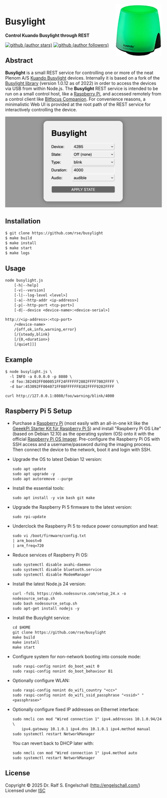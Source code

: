 
<img src="https://raw.githubusercontent.com/rse/busylight/master/screenshot-device.png" width="150" align="right" alt=""/>

Busylight
=========

**Control Kuando Busylight through REST**

[![github (author stars)](https://img.shields.io/github/stars/rse?logo=github&label=author%20stars&color=%233377aa)](https://github.com/rse)
[![github (author followers)](https://img.shields.io/github/followers/rse?label=author%20followers&logo=github&color=%234477aa)](https://github.com/rse)

Abstract
--------

**Busylight** is a small REST service for controlling one or more of the neat
Plenom A/S [Kuando Busylight](https://busylight.com/) devices.
Internally it is based on a fork of the
[Busylight library](https://github.com/yaddran/busylight) (version 1.0.12 as of 2022)
in order to access the devices via USB from within Node.js. The **Busylight**
REST service is intended to be run on a small control host, like a [Raspberry Pi](https://www.raspberrypi.com/),
and accessed remotely from a control client like [Bitfocus Companion](https://bitfocus.io/companion).
For convenience reasons, a minimalistic Web UI is provided at the root path of the REST service
for interactively controlling the device.

![screenshot](screenshot-webui.png)

Installation
------------

```
$ git clone https://github.com/rse/busylight
$ make build
$ make install
$ make start
$ make logs
```

Usage
-----

```
node busylight.js
    [-h|--help]
    [-v|--version]
    [-l|--log-level <level>]
    [-a|--http-addr <ip-address>]
    [-p|--http-port <tcp-port>]
    [-d|--device <device-name>:<device-serial>]
```

```
http://<ip-address>:<tcp-port>
    /<device-name>
    /{off,ok,info,warning,error}
    [/{steady,blink}
    [/{0,<duration>}
    [/quiet]]]
```

Example
-------

```
$ node busylight.js \
  -l INFO -a 0.0.0.0 -p 8080 \
  -d foo:382492FF000051FF24FFFFFF2802FFFF7002FFFF \
  -d bar:453092FF004071FF08FFFFFF8102FFFF9202FFFF
```

```
curl http://127.0.0.1:8080/foo/warning/blink/4000
```

Raspberry Pi 5 Setup
--------------------

- Purchase a [Raspberry Pi](https://www.raspberrypi.com/) (most easily with an all-in-one kit
  like the [GeeekPi Starter Kit für Raspberry Pi 5](https://www.amazon.de/dp/B0CSBVH8K9?ref=ppx_yo2ov_dt_b_fed_asin_title&th=1)) and
  install "Raspberry Pi OS Lite" (based on Debian 12.10)
  as the operating system (OS) onto it with the
  official [Raspberry Pi OS Imager](https://www.raspberrypi.com/software/).
  Pre-configure the Raspberry Pi OS with SSH access and a username/password
  during the imaging process. Then connect the device to the
  network, boot it and login with SSH.

- Upgrade the OS to latest Debian 12 version:

    ```
    sudo apt update
    sudo apt upgrade -y
    sudo apt autoremove --purge
    ```

- Install the essential tools:

    ```
    sudo apt install -y vim bash git make
    ```

- Upgrade the Raspberry Pi 5 firmware to the latest version:

    ```
    sudo rpi-update
    ```

- Underclock the Raspberry Pi 5 to reduce power consumption and heat:

    ```
    sudo vi /boot/firmware/config.txt
    | arm_boost=0
    | arm_freq=720
    ```

- Reduce services of Raspberry Pi OS:

    ```
    sudo systemctl disable avahi-daemon
    sudo systemctl disable bluetooth.service
    sudo systemctl disable ModemManager
    ```

- Install the latest Node.js 24 version:

    ```
    curl -fsSL https://deb.nodesource.com/setup_24.x -o nodesource_setup.sh
    sudo bash nodesource_setup.sh
    sudo apt-get install nodejs -y
    ```

- Install the Busylight service:

    ```
    cd $HOME
    git clone https://github.com/rse/busylight
    make build
    make install
    make start
    ```

- Configure system for non-network booting into console mode:

    ```
    sudo raspi-config nonint do_boot_wait 0
    sudo raspi-config nonint do_boot_behaviour B1
    ```

- Optionally configure WLAN:

    ```
    sudo raspi-config nonint do_wifi_country "<cc>"
    sudo raspi-config nonint do_wifi_ssid_passphrase "<ssid>" "<passphrase>"
    ```

- Optionally configure fixed IP addresses on Ethernet interface:

    ```
    sudo nmcli con mod "Wired connection 1" ipv4.addresses 10.1.0.94/24 \
        ipv4.gateway 10.1.0.1 ipv4.dns 10.1.0.1 ipv4.method manual
    sudo systemctl restart NetworkManager
    ```

    You can revert back to DHCP later with:

    ```
    sudo nmcli con mod "Wired connection 1" ipv4.method auto
    sudo systemctl restart NetworkManager
    ```

License
-------

Copyright &copy; 2025 Dr. Ralf S. Engelschall (http://engelschall.com/)<br/>
Licensed under [ISC](https://spdx.org/licenses/ISC)

